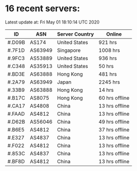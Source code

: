 # 16 recent servers:

Latest update at: Fri May 01 18:10:14 UTC 2020

| ID | ASN | Server Country | Online |
| -- | --- | -------------- | ------ |
| #.D09B | AS174 | United States | 921 hrs |
| #.7F1D | AS63949 | Singapore | 1008 hrs |
| #.9FC3 | AS53889 | United States | 936 hrs |
| #.C348 | AS35913 | United States | 50 hrs |
| #.BD3E | AS63888 | Hong Kong | 481 hrs |
| #.2A79 | AS63949 | Japan | 2245 hrs |
| #.33B9 | AS63888 | Hong Kong | 14 hrs |
| #.B17C | AS8075 | Hong Kong | 60 hrs offline |
| #.CA17 | AS4808 | China | 13 hrs offline |
| #.FAAD | AS4812 | China | 13 hrs offline |
| #.D62B | AS56046 | China | 49 hrs offline |
| #.B6E5 | AS4812 | China | 37 hrs offline |
| #.E327 | AS4837 | China | 13 hrs offline |
| #.F022 | AS4812 | China | 13 hrs offline |
| #.853C | AS4837 | China | 13 hrs offline |
| #.BF8D | AS4812 | China | 13 hrs offline |


